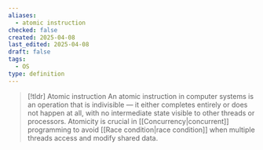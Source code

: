 ```yaml
---
aliases:
  - atomic instruction
checked: false
created: 2025-04-08
last_edited: 2025-04-08
draft: false
tags:
  - OS
type: definition
---
```

>[!tldr] Atomic instruction
>An atomic instruction in computer systems is an operation that is indivisible — it either completes entirely or does not happen at all, with no intermediate state visible to other threads or processors. Atomicity is crucial in [[Concurrency|concurrent]] programming to avoid [[Race condition|race condition]] when multiple threads access and modify shared data.

